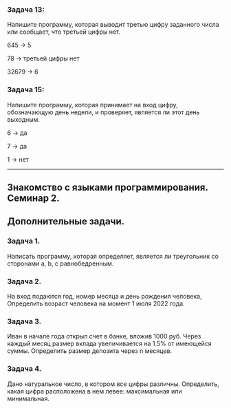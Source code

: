 
### Задача 13: 
Напишите программу, которая выводит третью цифру заданного числа или сообщает, что третьей цифры нет.

645 -> 5

78 -> третьей цифры нет

32679 -> 6

### Задача 15: 
Напишите программу, которая принимает на вход цифру, обозначающую день недели, и проверяет, является ли этот день выходным.

6 -> да

7 -> да

1 -> нет


-------------

## Знакомство с языками программирования. Семинар 2.

## Дополнительные задачи.

### Задача 1. 
Написать программу, которая определяет, является ли треугольник со сторонами a, b, c равнобедренным.


### Задача 2. 
На вход подаются год, номер месяца и день рождения человека, Определить возраст человека на момент 1 июля 2022 года.

### Задача 3. 
Иван в начале года открыл счет в банке, вложив 1000 руб. Через каждый месяц размер вклада увеличивается на 1.5% от имеющейся суммы. Определить размер депозита через n месяцев.

### Задача 4. 
Дано натуральное число, в котором все цифры различны. Определить, какая цифра расположена в нем левее: максимальная или минимальная. 